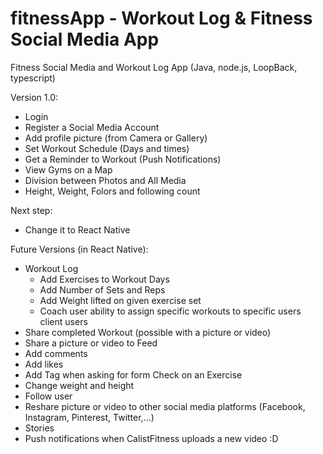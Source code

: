 # fitnessApp - Workout Log & Fitness Social Media App
Fitness Social Media and Workout Log App 
(Java, node.js, LoopBack, typescript)

Version 1.0:
- Login
- Register a Social Media Account
- Add profile picture (from Camera or Gallery) 
- Set Workout Schedule (Days and times)
- Get a Reminder to Workout (Push Notifications)
- View Gyms on a Map
- Division between Photos and All Media
- Height, Weight, Folors and following count

Next step: 
- Change it to React Native

Future Versions (in React Native): 
- Workout Log
  - Add Exercises to Workout Days
  - Add Number of Sets and Reps 
  - Add Weight lifted on given exercise set
  - Coach user ability to assign specific workouts to specific users client users
- Share completed Workout (possible with a picture or video)
- Share a picture or video to Feed
- Add comments 
- Add likes
- Add Tag when asking for form Check on an Exercise
- Change weight and height
- Follow user 
- Reshare picture or video to other social media platforms (Facebook, Instagram, Pinterest, Twitter,...)
- Stories 
- Push notifications when CalistFitness uploads a new video :D
